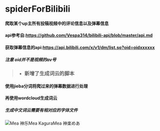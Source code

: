 # spiderForBilibili

#### 爬取某个up主所有投稿视频中的评论信息以及弹幕信息

#### api参考自:https://github.com/Vespa314/bilibili-api/blob/master/api.md

#### 获取弹幕信息的api:https://api.bilibili.com/x/v1/dm/list.so?oid=oidxxxxxx

##### 注意 oid并不是视频的av号

>* ### 新增了生成词云的脚本

#### 使用jieba分词将爬过来的弹幕数据进行处理

#### 再使用wordcloud生成词云

##### 生成中文词云需要有相对应的字体文件

![Mea 神乐Mea KaguraMea 神楽めあ](pjl_cloud4.jpg,"大可爱Mea酱")
